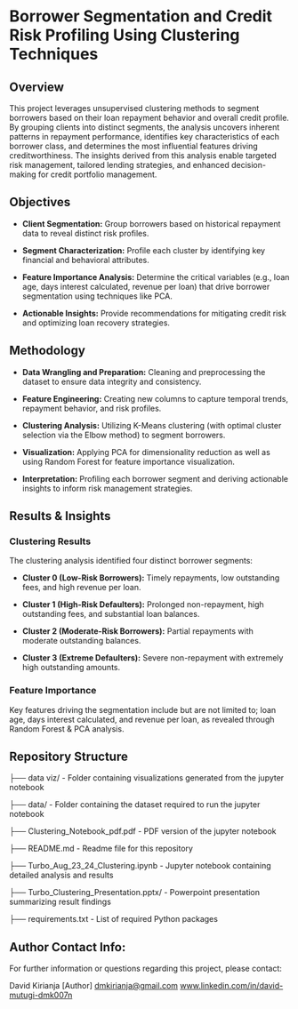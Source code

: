 # Borrower Segmentation and Credit Risk Profiling Using Clustering Techniques



## Overview

This project leverages unsupervised clustering methods to segment borrowers based on their loan repayment behavior and overall credit profile. By grouping clients into distinct segments, the analysis uncovers inherent patterns in repayment performance, identifies key characteristics of each borrower class, and determines the most influential features driving creditworthiness. The insights derived from this analysis enable targeted risk management, tailored lending strategies, and enhanced decision-making for credit portfolio management.



## Objectives

- **Client Segmentation:** Group borrowers based on historical repayment data to reveal distinct risk profiles.

- **Segment Characterization:** Profile each cluster by identifying key financial and behavioral attributes.

- **Feature Importance Analysis:** Determine the critical variables (e.g., loan age, days interest calculated, revenue per loan) that drive borrower segmentation using techniques like PCA.

- **Actionable Insights:** Provide recommendations for mitigating credit risk and optimizing loan recovery strategies.



## Methodology

- **Data Wrangling and Preparation:** Cleaning and preprocessing the dataset to ensure data integrity and consistency.

- **Feature Engineering:** Creating new columns to capture temporal trends, repayment behavior, and risk profiles.

- **Clustering Analysis:** Utilizing K-Means clustering (with optimal cluster selection via the Elbow method) to segment borrowers.

- **Visualization:** Applying PCA for dimensionality reduction as well as using Random Forest for feature importance visualization.

- **Interpretation:** Profiling each borrower segment and deriving actionable insights to inform risk management strategies.



## Results & Insights

### Clustering Results

The clustering analysis identified four distinct borrower segments:

- **Cluster 0 (Low-Risk Borrowers):** Timely repayments, low outstanding fees, and high revenue per loan.

- **Cluster 1 (High-Risk Defaulters):** Prolonged non-repayment, high outstanding fees, and substantial loan balances.

- **Cluster 2 (Moderate-Risk Borrowers):** Partial repayments with moderate outstanding balances.

- **Cluster 3 (Extreme Defaulters):** Severe non-repayment with extremely high outstanding amounts.


### Feature Importance

Key features driving the segmentation include but are not limited to; loan age, days interest calculated, and revenue per loan, as revealed through Random Forest & PCA analysis.



## Repository Structure

├── data viz/ - Folder containing visualizations generated from the jupyter notebook

├── data/ - Folder containing the dataset required to run the jupyter notebook

  ├── Clustering_Notebook_pdf.pdf - PDF version of the jupyter notebook

  ├── README.md - Readme file for this repository

  ├── Turbo_Aug_23_24_Clustering.ipynb - Jupyter notebook containing detailed analysis and results

  ├── Turbo_Clustering_Presentation.pptx/ - Powerpoint presentation summarizing result findings

  ├── requirements.txt - List of required Python packages



## Author Contact Info:
For further information or questions regarding this project, please contact:

David Kirianja [Author]
dmkirianja@gmail.com
www.linkedin.com/in/david-mutugi-dmk007n


